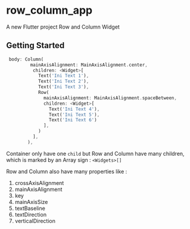 # row_column_app

A new Flutter project Row and Column Widget

## Getting Started

```dart
 body: Column(
         mainAxisAlignment: MainAxisAlignment.center,
          children: <Widget>[
            Text('Ini Text 1'),
            Text('Ini Text 2'),
            Text('Ini Text 3'),
            Row(
              mainAxisAlignment: MainAxisAlignment.spaceBetween,
              children: <Widget>[
                Text('Ini Text 4'),
                Text('Ini Text 5'),
                Text('Ini Text 6')
              ],
            )
          ],
        ),
```

Container only have one `child` but Row and Column have many children, which is marked by an Array sign : `<Widgets>[]`

Row and Column also have many properties like :

1. crossAxisAlignment
2. mainAxisAlignment
3. key
4. mainAxisSize
5. textBaseline
6. textDirection
7. verticalDirection
